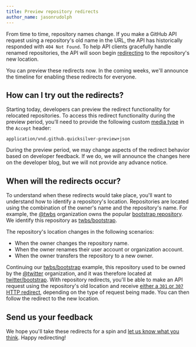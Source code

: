 ```yaml
---
title: Preview repository redirects
author_name: jasonrudolph
---
```


From time to time, repository names change. If you make a GitHub API request using a repository's old name in the URL, the API has historically responded with `404 Not Found`. To help API clients gracefully handle renamed repositories, the API will soon begin [redirecting][redirects] to the repository's new location.

You can preview these redirects now. In the coming weeks, we'll announce the timeline for enabling these redirects for everyone.

## How can I try out the redirects?

Starting today, developers can preview the redirect functionality for relocated repositories. To access this redirect functionality during the preview period, you’ll need to provide the following custom [media type][] in the `Accept` header:

    application/vnd.github.quicksilver-preview+json

During the preview period, we may change aspects of the redirect behavior based on developer feedback. If we do, we will announce the changes here on the developer blog, but we will not provide any advance notice.

## When will the redirects occur?

To understand when these redirects would take place, you'll want to understand how to identify a repository's location. Repositories are located using the combination of the owner's name and the repository's name. For example, the [@twbs][] organization owns the popular [bootstrap repository](https://github.com/twbs/bootstrap). We identify this repository as [twbs/bootstrap](https://github.com/twbs/bootstrap).

The repository's location changes in the following scenarios:

- When the owner changes the repository name.
- When the owner renames their user account or organization account.
- When the owner transfers the repository to a new owner.

Continuing our [twbs/bootstrap](https://github.com/twbs/bootstrap) example, this repository used to be owned by the [@twitter][] organization, and it was therefore located at [twitter/bootstrap](https://github.com/twitter/bootstrap). With repository redirects, you'll be able to make an API request using the repository's old location and receive [either a `301` or `307` HTTP redirect][redirects], depending on the type of request being made. You can then follow the redirect to the new location.

## Send us your feedback

We hope you'll take these redirects for a spin and [let us know what you think][contact]. Happy redirecting!

[@twbs]: https://github.com/twbs
[@twitter]:  https://github.com/twitter
[contact]: https://github.com/contact?form%5Bsubject%5D=API+Repository+Redirects
[media type]: /v3/media/
[redirects]: /v3/#http-redirects
